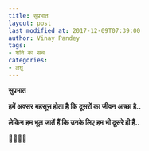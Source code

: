 ```yaml
---
title: सुप्रभात
layout: post
last_modified_at: 2017-12-09T07:39:00
author: Vinay Pandey
tags:
- शनि का सच
categories:
- लघु
---
```

**सुप्रभात**

**हमें अक्सर**
**महसूस होता है**
**कि दूसरों का जीवन**
**अच्छा है..** 

**लेकिन**
**हम भूल जातें हैं कि**
**उनके लिए**
**हम भी दूसरे ही हैं..**

🙏🌷🌷🙏


